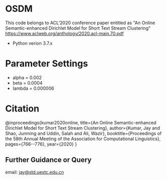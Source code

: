 # OSDM
This code belongs to ACL'2020 conference paper entitled as "An Online Semantic-enhanced Dirichlet Model for Short Text Stream Clustering" https://www.aclweb.org/anthology/2020.acl-main.70.pdf

* Python verion 3.7.x

# Parameter Settings

* alpha = 0.002
* beta = 0.0004
* lambda = 0.000006



# Citation
@inproceedings{kumar2020online,
  title={An Online Semantic-enhanced Dirichlet Model for Short Text Stream Clustering},
  author={Kumar, Jay and Shao, Junming and Uddin, Salah and Ali, Wazir},
  booktitle={Proceedings of the 58th Annual Meeting of the Association for Computational Linguistics},
  pages={766--776},
  year={2020}
}

## Further Guidance or Query
email: jay@std.uestc.edu.cn
